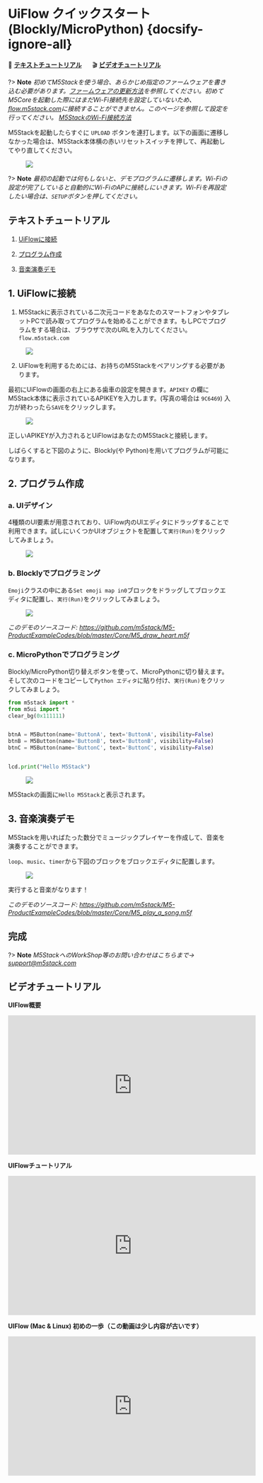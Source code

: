 # UiFlow クイックスタート(Blockly/MicroPython) {docsify-ignore-all}

:memo: **[テキストチュートリアル](#テキストチュートリアル)**&nbsp;&nbsp;&nbsp;&nbsp;&nbsp;&nbsp;:clapper: **[ビデオチュートリアル](#ビデオチュートリアル)**

?> **Note** *初めてM5Stackを使う場合、あらかじめ指定のファームウェアを書き込む必要があります。[ファームウェアの更新方法](ja/related_documents/how_to_burn_firmware)を参照してください。初めてM5Coreを起動した際にはまだWi-Fi接続先を設定していないため、[flow.m5stack.com](http://flow.m5stack.com)に接続することができません。このページを参照して設定を行ってください。 [M5StackのWi-Fi接続方法](/ja/related_documents/how_to_connect_wifi_using_core)*

M5Stackを起動したらすぐに `UPLOAD` ボタンを連打します。以下の画面に遷移しなかった場合は、M5Stack本体横の赤いリセットスイッチを押して、再起動してやり直してください。

<figure>
    <img src="assets/img/getting_started_pics/m5stack_core/get_started_with_uiflow/apikey.jpg">
</figure>

?> **Note** *最初の起動では何もしないと、デモプログラムに遷移します。Wi-Fiの設定が完了していると自動的にWi-FiのAPに接続しにいきます。Wi-Fiを再設定したい場合は、`SETUP`ボタンを押してください。*

## テキストチュートリアル

1. [UiFlowに接続](#_1-uiflowに接続)

2. [プログラム作成](#_2-プログラム作成)

3. [音楽演奏デモ](#_3-音楽演奏デモ)

## 1. UiFlowに接続

1. M5Stackに表示されている二次元コードをあなたのスマートフォンやタブレットPCで読み取ってプログラムを始めることができます。もしPCでプログラムをする場合は、ブラウザで次のURLを入力してください。 `flow.m5stack.com`

<figure>
    <img src="assets/img/getting_started_pics/m5stack_core/get_started_with_uiflow/webide.png">
</figure>

2. UiFlowを利用するためには、お持ちのM5Stackをペアリングする必要があります。

最初にUiFlowの画面の右上にある歯車の設定を開きます。`APIKEY` の欄にM5Stack本体に表示されているAPIKEYを入力します。(写真の場合は `9C6469`) 入力が終わったら`SAVE`をクリックします。

<figure>
    <img src="assets/img/getting_started_pics/m5stack_core/get_started_with_uiflow/enter_apikey.gif">
</figure>

正しいAPIKEYが入力されるとUiFlowはあなたのM5Stackと接続します。

しばらくすると下図のように、Blockly(や Python)を用いてプログラムが可能になります。

## 2. プログラム作成

### a. UIデザイン

4種類のUI要素が用意されており、UiFlow内のUIエディタにドラッグすることで利用できます。試しにいくつかUIオブジェクトを配置して`実行(Run)`をクリックしてみましょう。

<figure>
    <img src="assets/img/getting_started_pics/m5stack_core/get_started_with_uiflow/draw_ui.gif">
</figure>

### b. Blocklyでプログラミング

`Emoji`クラスの中にある`Set emoji map in0`ブロックをドラッグしてブロックエディタに配置し、`実行(Run)`をクリックしてみましょう。

<figure>
    <img src="assets/img/getting_started_pics/m5stack_core/get_started_with_uiflow/draw_heart.gif">
</figure>

*このデモのソースコード: https://github.com/m5stack/M5-ProductExampleCodes/blob/master/Core/M5_draw_heart.m5f*

### c. MicroPythonでプログラミング

Blockly/MicroPython切り替えボタンを使って、MicroPythonに切り替えます。そして次のコードをコピーして`Python エディタ`に貼り付け、`実行(Run)`をクリックしてみましょう。

```Python
from m5stack import *
from m5ui import *
clear_bg(0x111111)


btnA = M5Button(name='ButtonA', text='ButtonA', visibility=False)
btnB = M5Button(name='ButtonB', text='ButtonB', visibility=False)
btnC = M5Button(name='ButtonC', text='ButtonC', visibility=False)


lcd.print("Hello M5Stack")
```

<figure>
    <img src="assets/img/getting_started_pics/m5stack_core/get_started_with_uiflow/program_with_micropython.png">
</figure>

M5Stackの画面に`Hello M5Stack`と表示されます。

## 3. 音楽演奏デモ

M5Stackを用いればたった数分でミュージックプレイヤーを作成して、音楽を演奏することができます。

`loop`、`music`、`timer`から下図のブロックをブロックエディタに配置します。

<figure>
    <img src="assets/img/getting_started_pics/m5stack_core/get_started_with_uiflow/play_a_song.gif">
</figure>

実行すると音楽がなります！

*このデモのソースコード: https://github.com/m5stack/M5-ProductExampleCodes/blob/master/Core/M5_play_a_song.m5f*

## 完成

?> **Note** *M5StackへのWorkShop等のお問い合わせはこちらまで→ <support@m5stack.com>*

## ビデオチュートリアル

**UIFlow概要**

<iframe width="560" height="315" src="https://www.youtube.com/embed/rJwcCx1FnVY" frameborder="0" allow="accelerometer; autoplay; encrypted-media; gyroscope; picture-in-picture" allowfullscreen></iframe>

**UIFlowチュートリアル**

<iframe width="560" height="315" src="https://www.youtube.com/embed/rdz6hBoqamA" frameborder="0" allow="accelerometer; autoplay; encrypted-media; gyroscope; picture-in-picture" allowfullscreen></iframe>

**UIFlow (Mac & Linux) 初めの一歩（この動画は少し内容が古いです）**

<iframe width="560" height="315" src="https://www.youtube.com/embed/oEiFLsukAEE" frameborder="0" allow="accelerometer; autoplay; encrypted-media; gyroscope; picture-in-picture" allowfullscreen></iframe>